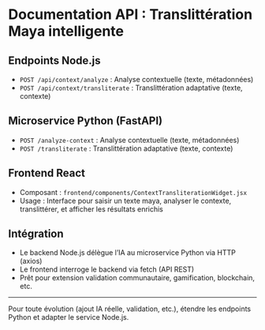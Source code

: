 # Documentation API : Translittération Maya intelligente

## Endpoints Node.js

- `POST /api/context/analyze` : Analyse contextuelle (texte, métadonnées)
- `POST /api/context/transliterate` : Translittération adaptative (texte, contexte)

## Microservice Python (FastAPI)

- `POST /analyze-context` : Analyse contextuelle (texte, métadonnées)
- `POST /transliterate` : Translittération adaptative (texte, contexte)

## Frontend React

- Composant : `frontend/components/ContextTransliterationWidget.jsx`
- Usage : Interface pour saisir un texte maya, analyser le contexte, translittérer, et afficher les résultats enrichis

## Intégration

- Le backend Node.js délègue l’IA au microservice Python via HTTP (axios)
- Le frontend interroge le backend via fetch (API REST)
- Prêt pour extension validation communautaire, gamification, blockchain, etc.

---

Pour toute évolution (ajout IA réelle, validation, etc.), étendre les endpoints Python et adapter le service Node.js.
